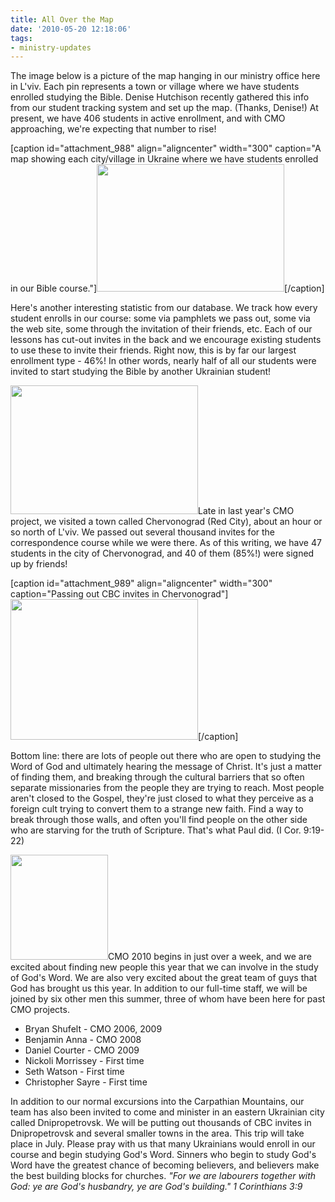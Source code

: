 ```yaml
---
title: All Over the Map
date: '2010-05-20 12:18:06'
tags:
- ministry-updates
---
```


The image below is a picture of the map hanging in our ministry office here in L'viv. Each pin represents a town or village where we have students enrolled studying the Bible. Denise Hutchison recently gathered this info from our student tracking system and set up the map. (Thanks, Denise!) At present, we have 406 students in active enrollment, and with CMO approaching, we're expecting that number to rise!

[caption id="attachment_988" align="aligncenter" width="300" caption="A map showing each city/village in Ukraine where we have students enrolled in our Bible course."]<a href="https://s3.amazonaws.com/images.ofreport.com/2010/05/cbc-map.jpg"><img class="size-medium wp-image-988" title="cbc-map" src="https://s3.amazonaws.com/images.ofreport.com/2010/05/cbc-map-300x204.jpg" alt="" width="300" height="204" /></a>[/caption]

Here's another interesting statistic from our database. We track how every student enrolls in our course: some via pamphlets we pass out, some via the web site, some through the invitation of their friends, etc. Each of our lessons has cut-out invites in the back and we encourage existing students to use these to invite their friends. Right now, this is by far our largest enrollment type - 46%! In other words, nearly half of all our students were invited to start studying the Bible by another Ukrainian student!
<p style="text-align: left;"><a href="https://s3.amazonaws.com/images.ofreport.com/2010/05/lesson-spread-trans.jpg"><img class="size-medium wp-image-994 aligncenter" title="lesson-spread-trans" src="https://s3.amazonaws.com/images.ofreport.com/2010/05/lesson-spread-trans-300x206.jpg" alt="" width="300" height="206" /></a>Late in last year's CMO project, we visited a town called Chervonograd (Red City), about an hour or so north of L'viv. We passed out several thousand invites for the correspondence course while we were there. As of this writing, we have 47 students in the city of Chervonograd, and 40 of them (85%!) were signed up by friends!</p>


[caption id="attachment_989" align="aligncenter" width="300" caption="Passing out CBC invites in Chervonograd"]<a href="https://s3.amazonaws.com/images.ofreport.com/2010/05/cmo2009_20090730_0082.jpg"><img class="size-medium wp-image-989" title="cmo2009_20090730_0082" src="https://s3.amazonaws.com/images.ofreport.com/2010/05/cmo2009_20090730_0082-300x225.jpg" alt="" width="300" height="225" /></a>[/caption]

Bottom line: there are lots of people out there who are open to studying the Word of God and ultimately hearing the message of Christ. It's just a matter of finding them, and breaking through the cultural barriers that so often separate missionaries from the people they are trying to reach. Most people aren't closed to the Gospel, they're just closed to what they perceive as a foreign cult trying to convert them to a strange new faith. Find a way to break through those walls, and often you'll find people on the other side who are starving for the truth of Scripture. That's what Paul did. (I Cor. 9:19-22)
<p style="text-align: left;"><a href="https://s3.amazonaws.com/images.ofreport.com/2010/05/cmo_logo_2010_w156.png"><img class="size-full wp-image-991 aligncenter" title="cmo_logo_2010_w156" src="https://s3.amazonaws.com/images.ofreport.com/2010/05/cmo_logo_2010_w156.png" alt="" width="156" height="168" /></a>CMO 2010 begins in just over a week, and we are excited about finding new people this year that we can involve in the study of God's Word. We are also very excited about the great team of guys that God has brought us this year. In addition to our full-time staff, we will be joined by six other men this summer, three of whom have been here for past CMO projects.</p>

<ul>
	<li>Bryan Shufelt - CMO 2006, 2009</li>
	<li>Benjamin Anna - CMO 2008</li>
	<li>Daniel Courter - CMO 2009</li>
	<li>Nickoli Morrissey - First time</li>
	<li>Seth Watson - First time</li>
	<li>Christopher Sayre - First time</li>
</ul>
In addition to our normal excursions into the Carpathian Mountains, our team has also been invited to come and minister in an eastern Ukrainian city called Dnipropetrovsk. We will be putting out thousands of CBC invites in Dnipropetrovsk and several smaller towns in the area. This trip will take place in July. Please pray with us that many Ukrainians would enroll in our course and begin studying God's Word. Sinners who begin to study God's Word have the greatest chance of becoming believers, and believers make the best building blocks for churches. <em>"For we are labourers together with God: ye are God's husbandry, ye are God's building." 1 Corinthians 3:9</em>

